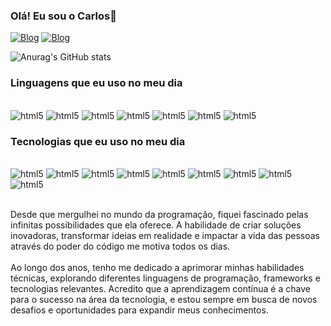 ### Olá! Eu sou o Carlos👋

[![Blog](https://img.shields.io/badge/LinkedIn-0077B5?style=for-the-badge&logo=linkedin&logoColor=white)](https://www.linkedin.com/in/carlos-santos-ab6784234/)
[![Blog](https://img.shields.io/badge/Instagram-E4405F?style=for-the-badge&logo=instagram&logoColor=white)](https://www.instagram.com/carlos.ownszz/)


![Anurag's GitHub stats](https://github-readme-stats.vercel.app/api?username=CarlosSantos00&show_icons=true&theme=tokyonight)

### Linguagens que eu uso no meu dia

<div style="display: inline_block"><br/>
<img  alt="html5" src="https://img.shields.io/badge/HTML5-E34F26?style=for-the-badge&logo=html5&logoColor=white" />
<img  alt="html5" src="https://img.shields.io/badge/CSS3-1572B6?style=for-the-badge&logo=css3&logoColor=white" />
<img  alt="html5" src="https://img.shields.io/badge/JavaScript-F7DF1E?style=for-the-badge&logo=javascript&logoColor=black" />
<img  alt="html5" src="https://img.shields.io/badge/React-20232A?style=for-the-badge&logo=react&logoColor=61DAFB" />
<img  alt="html5" src="https://img.shields.io/badge/jQuery-0769AD?style=for-the-badge&logo=jquery&logoColor=white" />
<img  alt="html5" src="https://img.shields.io/badge/Python-14354C?style=for-the-badge&logo=python&logoColor=white" />
<img  alt="html5" src="https://img.shields.io/badge/MySQL-005C84?style=for-the-badge&logo=mysql&logoColor=white" />
</div>

### Tecnologias que eu uso no meu dia

<div style="display: inline_block"><br/>
<img  alt="html5" src="https://img.shields.io/badge/Microsoft_Excel-217346?style=for-the-badge&logo=microsoft-excel&logoColor=white" />
<img  alt="html5" src="https://img.shields.io/badge/Microsoft_PowerPoint-B7472A?style=for-the-badge&logo=microsoft-powerpoint&logoColor=white" />
<img  alt="html5" src="https://img.shields.io/badge/Microsoft_SharePoint-0078D4?style=for-the-badge&logo=microsoft-sharepoint&logoColor=white" />
<img  alt="html5" src="https://img.shields.io/badge/Microsoft_Word-2B579A?style=for-the-badge&logo=microsoft-word&logoColor=white" />
<img  alt="html5" src="https://img.shields.io/badge/Figma-F24E1E?style=for-the-badge&logo=figma&logoColor=white" />
<img  alt="html5" src="https://img.shields.io/badge/Canva-%2300C4CC.svg?&style=for-the-badge&logo=Canva&logoColor=white" />
<img  alt="html5" src="https://img.shields.io/badge/Miro-050038?style=for-the-badge&logo=Miro&logoColor=white" />
<img  alt="html5" src="https://img.shields.io/badge/Trello-0052CC?style=for-the-badge&logo=trello&logoColor=white" />
<img  alt="html5" src="https://img.shields.io/badge/PowerBI-F2C811?style=for-the-badge&logo=Power%20BI&logoColor=white" />

</div> <br/>

Desde que mergulhei no mundo da programação, fiquei fascinado pelas infinitas possibilidades que ela oferece. A habilidade de criar soluções inovadoras, transformar ideias em realidade e impactar a vida das pessoas através do poder do código me motiva todos os dias.
<br/>  <br/>
Ao longo dos anos, tenho me dedicado a aprimorar minhas habilidades técnicas, explorando diferentes linguagens de programação, frameworks e tecnologias relevantes. Acredito que a aprendizagem contínua é a chave para o sucesso na área da tecnologia, e estou sempre em busca de novos desafios e oportunidades para expandir meus conhecimentos.
